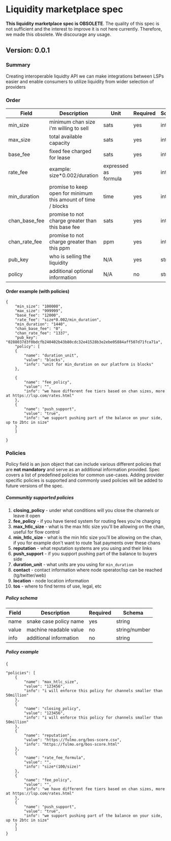 # Liquidity marketplace spec

**This liquidity marketplace spec is OBSOLETE**. The quality of this spec is not sufficient 
and the interest to improve it is not here currently. Therefore, we made this obsolete. We discourage any usage.

## Version: 0.0.1

### Summary

Creating interoperable liquidty API we can make integrations between LSPs easier and enable consumers to utilize liquidity from wider selection of providers 


### Order


| Field  |  Description |   Unit | Required | Schema
|---|---|---|---|---|
|  min_size  | minimum chan size i'm willing to sell   | sats |yes|integer| 
|  max_size  |  total available capacity  | sats |yes| integer |
|  base_fee |  fixed fee charged for lease  |  sats | yes | integer 
|  rate_fee |  example: size*0.002/duration | expressed as formula |yes|integer|
| min_duration   |  promise to keep open for minimum this amount of time / blocks | time |yes| integer | 
| chan_base_fee   |  promise to not charge greater than this base fee   |  sats|yes| integer|
| chan_rate_fee   |  promise to not charge greater than this ppm  | ppm |yes|integer| 
|  pub_key  |  who is selling the liquidity   | N/A|yes| string
|  policy  |  additional optional information  |N/A|no| string 

#### Order example (with policies)
```
{
	"min_size": "100000",
	"max_size": "999999",
	"base_fee":	"12000",
	"rate_fee": "size*0.002/min_duration",
	"min_duration": "1440",
	"chan_base_fee": "0",
	"chan_rate_fee": "1337",
	"pub_key": "0288037d3f0bdcfb240402b43b80cdc32e41528b3e2ebe05884aff507d71fca71a",
	"policy": [ 
	{
		"name": "duration_unit",
		"value": "blocks", 
		"info": "unit for min_duration on our platform is blocks" 
	},

	{
		"name": "fee_policy", 
		"value": "",
		"info": "we have different fee tiers based on chan sizes, more at https://lsp.com/rates.html" 
	},
	{
		"name": "push_support",
		"value": "true",
		"info": "we support pushing part of the balance on your side, up to 2btc in size"
	}
	]

}
```


### Policies
Policy field is an  json object that can include various different policies that are **not mandatory** and serve as an additional information provided. Spec covers a list of predefined policies for common use-cases. Adding provider specific policies is supported and commonly used policies will be added to future versions of the spec.

##### Communitiy supported policies
1. **closing_policy** - under what conditions will you close the channels or leave it open 
2. **fee_policy** - if you have tiered system for routing fees you're charging 
3. **max_htlc_size**  - what is the max htlc size you'll be allowing on the chan, useful for flow control
4. **min_htlc_size**  - what is the min htlc size you'll be allowing on the chan, if you for example don't want to route 1sat payments over these chans
5. **reputation** - what reputation systems are you using and their links 
6. **push_support** - if you support pushing part of the balance to buyers side 
7. **duration_unit** - what units are you using for `min_duration`
8. **contact** - contact information where node operator/lsp can be reached (tg/twitter/web)
9. **location** - node location information
10. **tos** - where to find terms of use, legal, etc 


##### Policy schema
| Field  |  Description |  Required | Schema
|---|---|---|---|
|  name  | snake case policy name | yes|string| 
|  value  | machine readable value | no|string/number| 
|  info  | additional information | no|string| 


##### Policy example
```
{

"policies": [ 
	{
		"name": "max_htlc_size",
		"value": "123456", 
		"info": "i will enforce this policy for channels smaller than 50million" 
	},
	{
		"name": "closing_policy", 
		"value": "123456", 
		"info": "i will enforce this policy for channels smaller than 50million" 
	},
	{
		"name": "reputation", 
		"value": "https://fulmo.org/bos-score.csv",
		"info": "https://fulmo.org/bos-score.html"
	},
	{
		"name": "rate_fee_formula", 
		"value": "", 
		"info": "size*(100/size)" 
	},		
	{
		"name": "fee_policy", 
		"value": "",
		"info": "we have different fee tiers based on chan sizes, more at https://lsp.com/rates.html" 
	},
	{
		"name": "push_support",
		"value": "true",
		"info": "we support pushing part of the balance on your side, up to 2btc in size"
	}
	]
}
```
